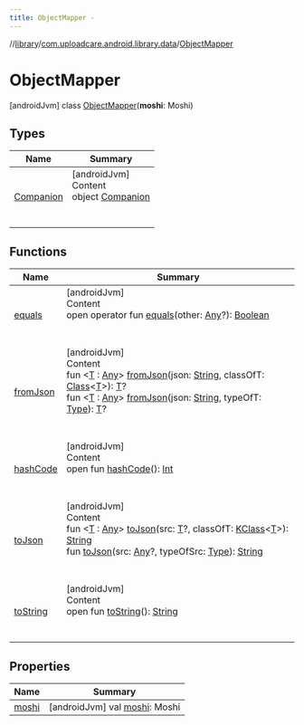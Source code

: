 ```yaml
---
title: ObjectMapper -
---
```

//[library](../../index.md)/[com.uploadcare.android.library.data](../index.md)/[ObjectMapper](index.md)



# ObjectMapper  
 [androidJvm] class [ObjectMapper](index.md)(**moshi**: Moshi)   


## Types  
  
|  Name|  Summary| 
|---|---|
| <a name="com.uploadcare.android.library.data/ObjectMapper.Companion///PointingToDeclaration/"></a>[Companion](-companion/index.md)| <a name="com.uploadcare.android.library.data/ObjectMapper.Companion///PointingToDeclaration/"></a>[androidJvm]  <br>Content  <br>object [Companion](-companion/index.md)  <br><br><br>


## Functions  
  
|  Name|  Summary| 
|---|---|
| <a name="kotlin/Any/equals/#kotlin.Any?/PointingToDeclaration/"></a>[equals](../../com.uploadcare.android.library.utils/-moshi-adapter/index.md#%5Bkotlin%2FAny%2Fequals%2F%23kotlin.Any%3F%2FPointingToDeclaration%2F%5D%2FFunctions%2F2103969333)| <a name="kotlin/Any/equals/#kotlin.Any?/PointingToDeclaration/"></a>[androidJvm]  <br>Content  <br>open operator fun [equals](../../com.uploadcare.android.library.utils/-moshi-adapter/index.md#%5Bkotlin%2FAny%2Fequals%2F%23kotlin.Any%3F%2FPointingToDeclaration%2F%5D%2FFunctions%2F2103969333)(other: [Any](https://kotlinlang.org/api/latest/jvm/stdlib/kotlin/-any/index.html)?): [Boolean](https://kotlinlang.org/api/latest/jvm/stdlib/kotlin/-boolean/index.html)  <br><br><br>
| <a name="com.uploadcare.android.library.data/ObjectMapper/fromJson/#kotlin.String#java.lang.Class[TypeParam(bounds=[kotlin.Any])]/PointingToDeclaration/"></a>[fromJson](from-json.md)| <a name="com.uploadcare.android.library.data/ObjectMapper/fromJson/#kotlin.String#java.lang.Class[TypeParam(bounds=[kotlin.Any])]/PointingToDeclaration/"></a>[androidJvm]  <br>Content  <br>fun <[T](from-json.md) : [Any](https://kotlinlang.org/api/latest/jvm/stdlib/kotlin/-any/index.html)> [fromJson](from-json.md)(json: [String](https://kotlinlang.org/api/latest/jvm/stdlib/kotlin/-string/index.html), classOfT: [Class](https://developer.android.com/reference/kotlin/java/lang/Class.html)<[T](from-json.md)>): [T](from-json.md)?  <br>fun <[T](from-json.md) : [Any](https://kotlinlang.org/api/latest/jvm/stdlib/kotlin/-any/index.html)> [fromJson](from-json.md)(json: [String](https://kotlinlang.org/api/latest/jvm/stdlib/kotlin/-string/index.html), typeOfT: [Type](https://developer.android.com/reference/kotlin/java/lang/reflect/Type.html)): [T](from-json.md)?  <br><br><br>
| <a name="kotlin/Any/hashCode/#/PointingToDeclaration/"></a>[hashCode](../../com.uploadcare.android.library.utils/-moshi-adapter/index.md#%5Bkotlin%2FAny%2FhashCode%2F%23%2FPointingToDeclaration%2F%5D%2FFunctions%2F2103969333)| <a name="kotlin/Any/hashCode/#/PointingToDeclaration/"></a>[androidJvm]  <br>Content  <br>open fun [hashCode](../../com.uploadcare.android.library.utils/-moshi-adapter/index.md#%5Bkotlin%2FAny%2FhashCode%2F%23%2FPointingToDeclaration%2F%5D%2FFunctions%2F2103969333)(): [Int](https://kotlinlang.org/api/latest/jvm/stdlib/kotlin/-int/index.html)  <br><br><br>
| <a name="com.uploadcare.android.library.data/ObjectMapper/toJson/#TypeParam(bounds=[kotlin.Any])?#kotlin.reflect.KClass[TypeParam(bounds=[kotlin.Any])]/PointingToDeclaration/"></a>[toJson](to-json.md)| <a name="com.uploadcare.android.library.data/ObjectMapper/toJson/#TypeParam(bounds=[kotlin.Any])?#kotlin.reflect.KClass[TypeParam(bounds=[kotlin.Any])]/PointingToDeclaration/"></a>[androidJvm]  <br>Content  <br>fun <[T](to-json.md) : [Any](https://kotlinlang.org/api/latest/jvm/stdlib/kotlin/-any/index.html)> [toJson](to-json.md)(src: [T](to-json.md)?, classOfT: [KClass](https://kotlinlang.org/api/latest/jvm/stdlib/kotlin.reflect/-k-class/index.html)<[T](to-json.md)>): [String](https://kotlinlang.org/api/latest/jvm/stdlib/kotlin/-string/index.html)  <br>fun [toJson](to-json.md)(src: [Any](https://kotlinlang.org/api/latest/jvm/stdlib/kotlin/-any/index.html)?, typeOfSrc: [Type](https://developer.android.com/reference/kotlin/java/lang/reflect/Type.html)): [String](https://kotlinlang.org/api/latest/jvm/stdlib/kotlin/-string/index.html)  <br><br><br>
| <a name="kotlin/Any/toString/#/PointingToDeclaration/"></a>[toString](../../com.uploadcare.android.library.utils/-moshi-adapter/index.md#%5Bkotlin%2FAny%2FtoString%2F%23%2FPointingToDeclaration%2F%5D%2FFunctions%2F2103969333)| <a name="kotlin/Any/toString/#/PointingToDeclaration/"></a>[androidJvm]  <br>Content  <br>open fun [toString](../../com.uploadcare.android.library.utils/-moshi-adapter/index.md#%5Bkotlin%2FAny%2FtoString%2F%23%2FPointingToDeclaration%2F%5D%2FFunctions%2F2103969333)(): [String](https://kotlinlang.org/api/latest/jvm/stdlib/kotlin/-string/index.html)  <br><br><br>


## Properties  
  
|  Name|  Summary| 
|---|---|
| <a name="com.uploadcare.android.library.data/ObjectMapper/moshi/#/PointingToDeclaration/"></a>[moshi](moshi.md)| <a name="com.uploadcare.android.library.data/ObjectMapper/moshi/#/PointingToDeclaration/"></a> [androidJvm] val [moshi](moshi.md): Moshi   <br>

